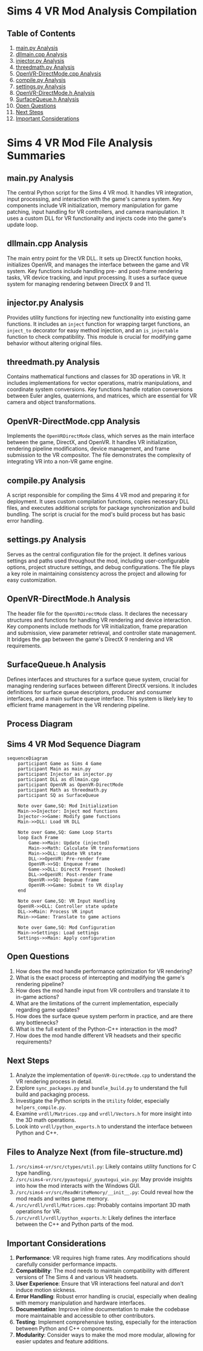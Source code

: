 # Sims 4 VR Mod Analysis Compilation

## Table of Contents

1. [main.py Analysis](#mainpy-analysis)
2. [dllmain.cpp Analysis](#dllmaincpp-analysis)
3. [injector.py Analysis](#injectorpy-analysis)
4. [threedmath.py Analysis](#threedmathpy-analysis)
5. [OpenVR-DirectMode.cpp Analysis](#openvr-directmodecpp-analysis)
6. [compile.py Analysis](#compilepy-analysis)
7. [settings.py Analysis](#settingspy-analysis)
8. [OpenVR-DirectMode.h Analysis](#openvr-directmodeh-analysis)
9. [SurfaceQueue.h Analysis](#surfacequeueh-analysis)
10. [Open Questions](#open-questions)
11. [Next Steps](#next-steps)
12. [Important Considerations](#important-considerations)

# Sims 4 VR Mod File Analysis Summaries

## main.py Analysis

The central Python script for the Sims 4 VR mod. It handles VR integration, input processing, and interaction with the game's camera system. Key components include VR initialization, memory manipulation for game patching, input handling for VR controllers, and camera manipulation. It uses a custom DLL for VR functionality and injects code into the game's update loop.

## dllmain.cpp Analysis

The main entry point for the VR DLL. It sets up DirectX function hooks, initializes OpenVR, and manages the interface between the game and VR system. Key functions include handling pre- and post-frame rendering tasks, VR device tracking, and input processing. It uses a surface queue system for managing rendering between DirectX 9 and 11.

## injector.py Analysis

Provides utility functions for injecting new functionality into existing game functions. It includes an `inject` function for wrapping target functions, an `inject_to` decorator for easy method injection, and an `is_injectable` function to check compatibility. This module is crucial for modifying game behavior without altering original files.

## threedmath.py Analysis

Contains mathematical functions and classes for 3D operations in VR. It includes implementations for vector operations, matrix manipulations, and coordinate system conversions. Key functions handle rotation conversions between Euler angles, quaternions, and matrices, which are essential for VR camera and object transformations.

## OpenVR-DirectMode.cpp Analysis

Implements the `OpenVRDirectMode` class, which serves as the main interface between the game, DirectX, and OpenVR. It handles VR initialization, rendering pipeline modifications, device management, and frame submission to the VR compositor. The file demonstrates the complexity of integrating VR into a non-VR game engine.

## compile.py Analysis

A script responsible for compiling the Sims 4 VR mod and preparing it for deployment. It uses custom compilation functions, copies necessary DLL files, and executes additional scripts for package synchronization and build bundling. The script is crucial for the mod's build process but has basic error handling.

## settings.py Analysis

Serves as the central configuration file for the project. It defines various settings and paths used throughout the mod, including user-configurable options, project structure settings, and debug configurations. The file plays a key role in maintaining consistency across the project and allowing for easy customization.

## OpenVR-DirectMode.h Analysis

The header file for the `OpenVRDirectMode` class. It declares the necessary structures and functions for handling VR rendering and device interaction. Key components include methods for VR initialization, frame preparation and submission, view parameter retrieval, and controller state management. It bridges the gap between the game's DirectX 9 rendering and VR requirements.

## SurfaceQueue.h Analysis

Defines interfaces and structures for a surface queue system, crucial for managing rendering surfaces between different DirectX versions. It includes definitions for surface queue descriptors, producer and consumer interfaces, and a main surface queue interface. This system is likely key to efficient frame management in the VR rendering pipeline.

## Process Diagram

## Sims 4 VR Mod Sequence Diagram

```mermaid
sequenceDiagram
    participant Game as Sims 4 Game
    participant Main as main.py
    participant Injector as injector.py
    participant DLL as dllmain.cpp
    participant OpenVR as OpenVR-DirectMode
    participant Math as threedmath.py
    participant SQ as SurfaceQueue

    Note over Game,SQ: Mod Initialization
    Main->>Injector: Inject mod functions
    Injector->>Game: Modify game functions
    Main->>DLL: Load VR DLL

    Note over Game,SQ: Game Loop Starts
    loop Each Frame
        Game->>Main: Update (injected)
        Main->>Math: Calculate VR transformations
        Main->>DLL: Update VR state
        DLL->>OpenVR: Pre-render frame
        OpenVR->>SQ: Enqueue frame
        Game->>DLL: DirectX Present (hooked)
        DLL->>OpenVR: Post-render frame
        OpenVR->>SQ: Dequeue frame
        OpenVR->>Game: Submit to VR display
    end

    Note over Game,SQ: VR Input Handling
    OpenVR->>DLL: Controller state update
    DLL->>Main: Process VR input
    Main->>Game: Translate to game actions

    Note over Game,SQ: Mod Configuration
    Main->>Settings: Load settings
    Settings->>Main: Apply configuration
```

## Open Questions

1. How does the mod handle performance optimization for VR rendering?
2. What is the exact process of intercepting and modifying the game's rendering pipeline?
3. How does the mod handle input from VR controllers and translate it to in-game actions?
4. What are the limitations of the current implementation, especially regarding game updates?
5. How does the surface queue system perform in practice, and are there any bottlenecks?
6. What is the full extent of the Python-C++ interaction in the mod?
7. How does the mod handle different VR headsets and their specific requirements?

## Next Steps

1. Analyze the implementation of `OpenVR-DirectMode.cpp` to understand the VR rendering process in detail.
2. Explore `sync_packages.py` and `bundle_build.py` to understand the full build and packaging process.
3. Investigate the Python scripts in the `Utility` folder, especially `helpers_compile.py`.
4. Examine `vrdll/Matrices.cpp` and `vrdll/Vectors.h` for more insight into the 3D math operations.
5. Look into `vrdll/python_exports.h` to understand the interface between Python and C++.

## Files to Analyze Next (from file-structure.md)

1. `/src/sims4-vr/src/ctypes/util.py`: Likely contains utility functions for C type handling.
2. `/src/sims4-vr/src/pyautogui/_pyautogui_win.py`: May provide insights into how the mod interacts with the Windows GUI.
3. `/src/sims4-vr/src/ReadWriteMemory/__init__.py`: Could reveal how the mod reads and writes game memory.
4. `/src/vrdll/vrdll/Matrices.cpp`: Probably contains important 3D math operations for VR.
5. `/src/vrdll/vrdll/python_exports.h`: Likely defines the interface between the C++ and Python parts of the mod.

## Important Considerations

1. **Performance**: VR requires high frame rates. Any modifications should carefully consider performance impacts.
2. **Compatibility**: The mod needs to maintain compatibility with different versions of The Sims 4 and various VR headsets.
3. **User Experience**: Ensure that VR interactions feel natural and don't induce motion sickness.
4. **Error Handling**: Robust error handling is crucial, especially when dealing with memory manipulation and hardware interfaces.
5. **Documentation**: Improve inline documentation to make the codebase more maintainable and accessible to other contributors.
6. **Testing**: Implement comprehensive testing, especially for the interaction between Python and C++ components.
7. **Modularity**: Consider ways to make the mod more modular, allowing for easier updates and feature additions.

